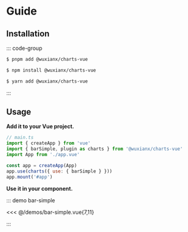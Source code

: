 # Guide

## Installation

::: code-group

```bash [PNPM]
$ pnpm add @wuxianx/charts-vue
```

```bash [NPM]
$ npm install @wuxianx/charts-vue
```

```bash [Yarn]
$ yarn add @wuxianx/charts-vue
```

:::

## Usage

**Add it to your Vue project.**

``` js {2,6}
// main.ts
import { createApp } from 'vue'
import { barSimple, plugin as charts } from '@wuxianx/charts-vue'
import App from './app.vue'

const app = createApp(App)
app.use(charts({ use: { barSimple } }))
app.mount('#app')
```

**Use it in your component.**

::: demo bar-simple

<<< @/demos/bar-simple.vue{7,11}

:::
